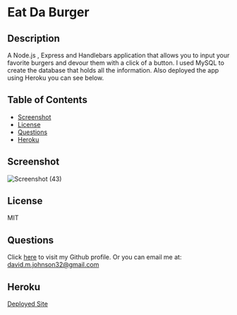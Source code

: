 # Eat Da Burger
## Description
A Node.js , Express and Handlebars application that allows you to input your favorite burgers and devour them with a click of a button. I used MySQL to create the database that holds all the information. Also deployed the app using Heroku you can see below.
## Table of Contents
* [Screenshot](#screenshot)
* [License](#license)
* [Questions](#questions)
* [Heroku](#Heroku)
## Screenshot
![Screenshot (43)](https://user-images.githubusercontent.com/72535444/108164298-5e5d0000-70a5-11eb-8f66-8020974b59ca.png)
## License
MIT
## Questions
Click [here](https://github.com/DavidMark24) to visit my Github profile.
Or you can email me at: david.m.johnson32@gmail.com
## Heroku
<a href="https://pacific-lowlands-24304.herokuapp.com/index"> Deployed Site </a>
